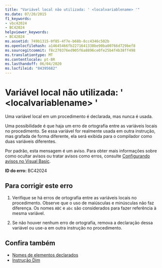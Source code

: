```yaml
---
title: "Variável local não utilizada: ' <localvariablename> '"
ms.date: 07/20/2015
f1_keywords:
- vbc42024
- BC42024
helpviewer_keywords:
- BC42024
ms.assetid: 749b1315-0f85-4f7e-b68b-8cc4346c502b
ms.openlocfilehash: a14645466fb2271641338be90ba00766d729bef8
ms.sourcegitcommit: f8c270376ed905f6a8896ce0fe25b4f4b38ff498
ms.translationtype: MT
ms.contentlocale: pt-BR
ms.lasthandoff: 06/04/2020
ms.locfileid: "84395682"
---
```

# <a name="unused-local-variable-localvariablename"></a>Variável local não utilizada: ' \<localvariablename> '
Uma variável local em um procedimento é declarada, mas nunca é usada.  
  
 Uma possibilidade é que haja um erro de ortografia entre as variáveis locais no procedimento. Se essa variável for realmente usada em outra instrução, mas grafada de forma diferente, ela será exibida para o compilador como duas variáveis diferentes.  
  
 Por padrão, esta mensagem é um aviso. Para obter mais informações sobre como ocultar avisos ou tratar avisos como erros, consulte [Configurando avisos no Visual Basic](/visualstudio/ide/configuring-warnings-in-visual-basic).  
  
 **ID do erro:** BC42024  
  
## <a name="to-correct-this-error"></a>Para corrigir este erro  
  
1. Verifique se há erros de ortografia entre as variáveis locais no procedimento. Observe que o uso de maiúsculas e minúsculas não faz diferença. Os nomes `ABC` e `abc` são considerados para fazer referência à mesma variável.  
  
2. Se não houver nenhum erro de ortografia, remova a declaração dessa variável ou use-a em outra instrução no procedimento.  
  
## <a name="see-also"></a>Confira também

- [Nomes de elementos declarados](../programming-guide/language-features/declared-elements/declared-element-names.md)
- [Instrução Dim](../language-reference/statements/dim-statement.md)
